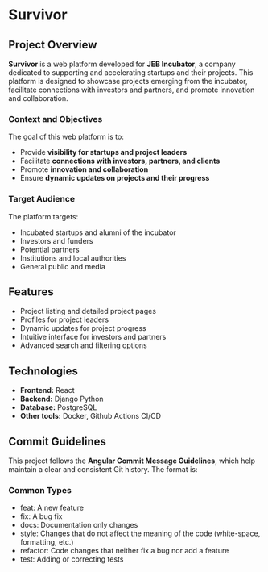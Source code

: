 # Survivor

## Project Overview

**Survivor** is a web platform developed for **JEB Incubator**, a company dedicated to supporting and accelerating startups and their projects. This platform is designed to showcase projects emerging from the incubator, facilitate connections with investors and partners, and promote innovation and collaboration.

### Context and Objectives

The goal of this web platform is to:

- Provide **visibility for startups and project leaders**
- Facilitate **connections with investors, partners, and clients**
- Promote **innovation and collaboration**
- Ensure **dynamic updates on projects and their progress**

### Target Audience

The platform targets:

- Incubated startups and alumni of the incubator
- Investors and funders
- Potential partners
- Institutions and local authorities
- General public and media

## Features

- Project listing and detailed project pages
- Profiles for project leaders
- Dynamic updates for project progress
- Intuitive interface for investors and partners
- Advanced search and filtering options

## Technologies

- **Frontend:** React
- **Backend:** Django Python
- **Database:** PostgreSQL
- **Other tools:** Docker, Github Actions CI/CD

## Commit Guidelines

This project follows the **Angular Commit Message Guidelines**, which help maintain a clear and consistent Git history. The format is:

### Common Types

- feat: A new feature
- fix: A bug fix
- docs: Documentation only changes
- style: Changes that do not affect the meaning of the code (white-space, formatting, etc.)
- refactor: Code changes that neither fix a bug nor add a feature
- test: Adding or correcting tests
